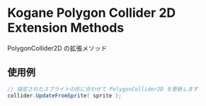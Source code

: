 # Kogane Polygon Collider 2D Extension Methods

PolygonCollider2D の拡張メソッド

## 使用例

```cs
// 指定されたスプライトの形に合わせて PolygonCollider2D を更新します
collider.UpdateFromSprite( sprite );
```